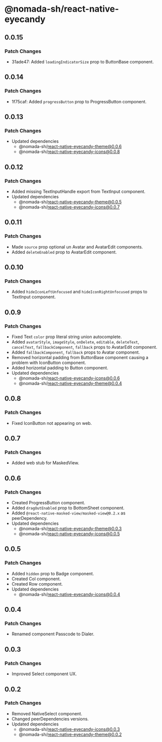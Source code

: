 # @nomada-sh/react-native-eyecandy

## 0.0.15

### Patch Changes

- 31ade47: Added `loadingIndicatorSize` prop to ButtonBase component.

## 0.0.14

### Patch Changes

- 1f75caf: Added `progressButton` prop to ProgressButton component.

## 0.0.13

### Patch Changes

- Updated dependencies
  - @nomada-sh/react-native-eyecandy-theme@0.0.6
  - @nomada-sh/react-native-eyecandy-icons@0.0.8

## 0.0.12

### Patch Changes

- Added missing TextInputHandle export from TextInput component.
- Updated dependencies
  - @nomada-sh/react-native-eyecandy-theme@0.0.5
  - @nomada-sh/react-native-eyecandy-icons@0.0.7

## 0.0.11

### Patch Changes

- Made `source` prop optional un Avatar and AvatarEdit components.
- Added `deleteEnabled` prop to AvatarEdit component.

## 0.0.10

### Patch Changes

- Added `hideIconLeftUnfocused` and `hideIconRightUnfocused` props to TextInput component.

## 0.0.9

### Patch Changes

- Fixed Text `color` prop literal string union autocomplete.
- Added `avatarStyle`, `imageStyle`, `onDelete`, `editable`, `deleteText`, `cancelText`, `fallbackComponent`, `fallback` props to AvatarEdit component.
- Added `fallbackComponent`, `fallback` props to Avatar component.
- Removed horizontal padding from ButtonBase component causing a problem with IconButton component.
- Added horizontal padding to Button component.
- Updated dependencies
  - @nomada-sh/react-native-eyecandy-icons@0.0.6
  - @nomada-sh/react-native-eyecandy-theme@0.0.4

## 0.0.8

### Patch Changes

- Fixed IconButton not appearing on web.

## 0.0.7

### Patch Changes

- Added web stub for MaskedView.

## 0.0.6

### Patch Changes

- Created ProgressButton component.
- Added `dragOutEnabled` prop to BottomSheet component.
- Added `@react-native-masked-view/masked-view@0.2.x` as peerDependency.
- Updated dependencies
  - @nomada-sh/react-native-eyecandy-theme@0.0.3
  - @nomada-sh/react-native-eyecandy-icons@0.0.5

## 0.0.5

### Patch Changes

- Added `hidden` prop to Badge component.
- Created Col component.
- Created Row component.
- Updated dependencies
  - @nomada-sh/react-native-eyecandy-icons@0.0.4

## 0.0.4

### Patch Changes

- Renamed component Passcode to Dialer.

## 0.0.3

### Patch Changes

- Improved Select component UX.

## 0.0.2

### Patch Changes

- Removed NativeSelect component.
- Changed peerDependencies versions.
- Updated dependencies
  - @nomada-sh/react-native-eyecandy-icons@0.0.3
  - @nomada-sh/react-native-eyecandy-theme@0.0.2
